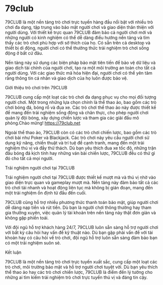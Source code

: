 # 79club
79CLUB là một nền tảng trò chơi trực tuyến hàng đầu nổi bật với nhiều trò chơi đa dạng,  tập trung vào bảo mật người chơi và giao diện thân thiện với người dùng. Với thiết kế trực quan
79CLUB đảm bảo cả người chơi mới và những người có kinh nghiệm có thể dễ dàng điều hướng nền tảng và tìm thấy các trò chơi phù hợp với sở thích của họ. Có sẵn trên cả desktop và thiết bị di động, người chơi có thể thưởng thức trải nghiệm trò chơi sống động ở bất cứ đâu.

Nền tảng này sử dụng các biện pháp bảo mật tiên tiến để bảo vệ dữ liệu và giao dịch tài chính của người chơi, tạo ra một môi trường an toàn cho tất cả người dùng. Với các giao thức mã hóa hiện đại, người chơi có thể yên tâm rằng thông tin cá nhân và giao dịch của họ luôn được bảo vệ.

Giới thiệu trò chơi trên 79CLUB

79CLUB cung cấp một loạt các trò chơi đa dạng phục vụ cho mọi đối tượng người chơi. Một trong những lựa chọn chính là thể thao ảo, bao gồm các trò chơi bóng đá, bóng rổ và đua xe. Các trò chơi thể thao ảo này được thiết kế để mang đến trải nghiệm sống động và chân thực, cho phép người chơi quản lý đội bóng, xây dựng chiến lược và tham gia các giải đấu mô phỏng.Chào mừng! https://79club.net

Ngoài thể thao ảo, 79CLUB còn có các trò chơi chiến lược, bao gồm các trò chơi bài như Poker và Blackjack. Các trò chơi này yêu cầu người chơi sử dụng kỹ năng, chiến thuật và trí tuệ để cạnh tranh, mang đến một trải nghiệm thú vị và đầy thử thách. Dù bạn yêu thích đua xe tốc độ, những trận đấu bóng đá kịch tính hay những ván bài chiến lược, 79CLUB đều có thứ gì đó cho tất cả mọi người.

Trải nghiệm người chơi tại 79CLUB

Trải nghiệm người chơi tại 79CLUB được thiết kế mượt mà và thú vị nhờ vào giao diện trực quan và gameplay mượt mà. Nền tảng này đảm bảo tất cả các trò chơi tải nhanh và hoạt động liên tục mà không bị gián đoạn, mang đến một trải nghiệm ổn định từ đầu đến cuối.

79CLUB cũng hỗ trợ nhiều phương thức thanh toán bảo mật, giúp người chơi dễ dàng nạp tiền và rút tiền. Dù bạn là người chơi thông thường hay tham gia thường xuyên, việc quản lý tài khoản trên nền tảng này thật đơn giản và không gặp phiền toái.

Với đội ngũ hỗ trợ khách hàng 24/7, 79CLUB luôn sẵn sàng hỗ trợ người chơi với bất kỳ câu hỏi hay vấn đề kỹ thuật nào. Dù bạn gặp phải vấn đề với tài khoản hay có câu hỏi về trò chơi, đội ngũ hỗ trợ luôn sẵn sàng đảm bảo bạn có một trải nghiệm suôn sẻ.

Kết luận

79CLUB là một nền tảng trò chơi trực tuyến xuất sắc, cung cấp một loạt các trò chơi, môi trường bảo mật và hỗ trợ người chơi tuyệt vời. Dù bạn yêu thích thể thao ảo hay các trò chơi chiến lược, 79CLUB là điểm đến lý tưởng cho những ai tìm kiếm trải nghiệm trò chơi trực tuyến thú vị và đáng tin cậy.
